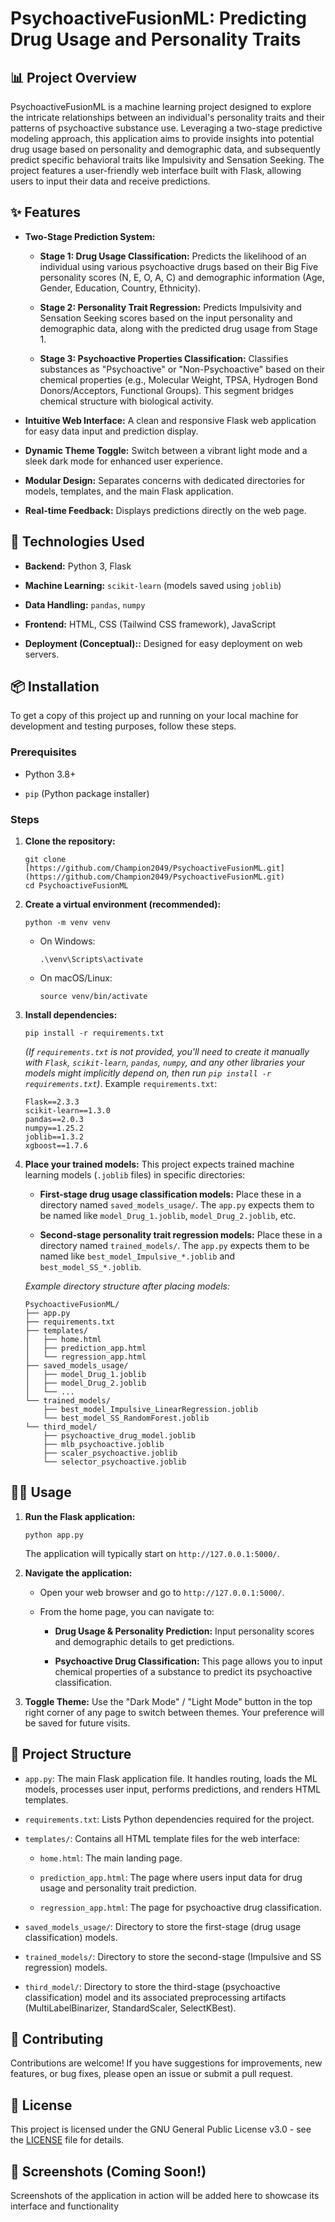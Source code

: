 # PsychoactiveFusionML: Predicting Drug Usage and Personality Traits

## 📊 Project Overview

PsychoactiveFusionML is a machine learning project designed to explore the intricate relationships between an individual's personality traits and their patterns of psychoactive substance use. Leveraging a two-stage predictive modeling approach, this application aims to provide insights into potential drug usage based on personality and demographic data, and subsequently predict specific behavioral traits like Impulsivity and Sensation Seeking. The project features a user-friendly web interface built with Flask, allowing users to input their data and receive predictions.

## ✨ Features

* **Two-Stage Prediction System:**

    * **Stage 1: Drug Usage Classification:** Predicts the likelihood of an individual using various psychoactive drugs based on their Big Five personality scores (N, E, O, A, C) and demographic information (Age, Gender, Education, Country, Ethnicity).

    * **Stage 2: Personality Trait Regression:** Predicts Impulsivity and Sensation Seeking scores based on the input personality and demographic data, along with the predicted drug usage from Stage 1.

    * **Stage 3: Psychoactive Properties Classification:** Classifies substances as "Psychoactive" or "Non-Psychoactive" based on their chemical properties (e.g., Molecular Weight, TPSA, Hydrogen Bond Donors/Acceptors, Functional Groups). This segment bridges chemical structure with biological activity.

* **Intuitive Web Interface:** A clean and responsive Flask web application for easy data input and prediction display.

* **Dynamic Theme Toggle:** Switch between a vibrant light mode and a sleek dark mode for enhanced user experience.

* **Modular Design:** Separates concerns with dedicated directories for models, templates, and the main Flask application.

* **Real-time Feedback:** Displays predictions directly on the web page.

## 🚀 Technologies Used

* **Backend:** Python 3, Flask

* **Machine Learning:** `scikit-learn` (models saved using `joblib`)

* **Data Handling:** `pandas`, `numpy`

* **Frontend:** HTML, CSS (Tailwind CSS framework), JavaScript

* **Deployment (Conceptual)::** Designed for easy deployment on web servers.

## 📦 Installation

To get a copy of this project up and running on your local machine for development and testing purposes, follow these steps.

### Prerequisites

* Python 3.8+

* `pip` (Python package installer)

### Steps

1.  **Clone the repository:**

    ```
    git clone [https://github.com/Champion2049/PsychoactiveFusionML.git](https://github.com/Champion2049/PsychoactiveFusionML.git)
    cd PsychoactiveFusionML
    ```

2.  **Create a virtual environment (recommended):**

    ```
    python -m venv venv
    ```

    * On Windows:

        ```
        .\venv\Scripts\activate
        ```

    * On macOS/Linux:

        ```
        source venv/bin/activate
        ```

3.  **Install dependencies:**

    ```
    pip install -r requirements.txt
    ```

    *(If `requirements.txt` is not provided, you'll need to create it manually with `Flask`, `scikit-learn`, `pandas`, `numpy`, and any other libraries your models might implicitly depend on, then run `pip install -r requirements.txt`)*. Example `requirements.txt`:

    ```
    Flask==2.3.3
    scikit-learn==1.3.0
    pandas==2.0.3
    numpy==1.25.2
    joblib==1.3.2
    xgboost==1.7.6
    ```

4.  **Place your trained models:**
    This project expects trained machine learning models (`.joblib` files) in specific directories:

    * **First-stage drug usage classification models:** Place these in a directory named `saved_models_usage/`. The `app.py` expects them to be named like `model_Drug_1.joblib`, `model_Drug_2.joblib`, etc.

    * **Second-stage personality trait regression models:** Place these in a directory named `trained_models/`. The `app.py` expects them to be named like `best_model_Impulsive_*.joblib` and `best_model_SS_*.joblib`.

    *Example directory structure after placing models:*

    ```
    PsychoactiveFusionML/
    ├── app.py
    ├── requirements.txt
    ├── templates/
    │   ├── home.html
    │   ├── prediction_app.html
    │   └── regression_app.html
    ├── saved_models_usage/
    │   ├── model_Drug_1.joblib
    │   ├── model_Drug_2.joblib
    │   └── ...
    └── trained_models/
        ├── best_model_Impulsive_LinearRegression.joblib
        └── best_model_SS_RandomForest.joblib
    └── third_model/
        ├── psychoactive_drug_model.joblib
        ├── mlb_psychoactive.joblib
        ├── scaler_psychoactive.joblib
        └── selector_psychoactive.joblib
    ```

## 🏃‍♀️ Usage

1.  **Run the Flask application:**

    ```
    python app.py
    ```

    The application will typically start on `http://127.0.0.1:5000/`.

2.  **Navigate the application:**

    * Open your web browser and go to `http://127.0.0.1:5000/`.

    * From the home page, you can navigate to:

        * **Drug Usage & Personality Prediction:** Input personality scores and demographic details to get predictions.

        * **Psychoactive Drug Classification:** This page allows you to input chemical properties of a substance to predict its psychoactive classification.

3.  **Toggle Theme:** Use the "Dark Mode" / "Light Mode" button in the top right corner of any page to switch between themes. Your preference will be saved for future visits.

## 📁 Project Structure

* `app.py`: The main Flask application file. It handles routing, loads the ML models, processes user input, performs predictions, and renders HTML templates.

* `requirements.txt`: Lists Python dependencies required for the project.

* `templates/`: Contains all HTML template files for the web interface:

    * `home.html`: The main landing page.

    * `prediction_app.html`: The page where users input data for drug usage and personality trait prediction.

    * `regression_app.html`: The page for psychoactive drug classification.

* `saved_models_usage/`: Directory to store the first-stage (drug usage classification) models.

* `trained_models/`: Directory to store the second-stage (Impulsive and SS regression) models.

* `third_model/`: Directory to store the third-stage (psychoactive classification) model and its associated preprocessing artifacts (MultiLabelBinarizer, StandardScaler, SelectKBest).

## 🤝 Contributing

Contributions are welcome! If you have suggestions for improvements, new features, or bug fixes, please open an issue or submit a pull request.

## 📄 License

This project is licensed under the GNU General Public License v3.0 - see the [LICENSE](LICENSE) file for details.

## 📸 Screenshots (Coming Soon!)

Screenshots of the application in action will be added here to showcase its interface and functionality
